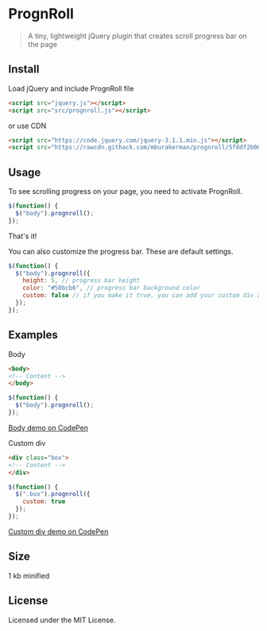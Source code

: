 # PrognRoll

> A tiny, lightweight jQuery plugin that creates scroll progress bar on the page

## Install

Load jQuery and include PrognRoll file

```html
<script src="jquery.js"></script>
<script src="src/prognroll.js"></script>
```

or use CDN

```html
<script src="https://code.jquery.com/jquery-3.1.1.min.js"></script>
<script src="https://rawcdn.githack.com/mburakerman/prognroll/5f8df2b06051e1508396d276d470e1153a4f8d1b/src/prognroll.js"></script>
```

## Usage

To see scrolling progress on your page, you need to activate PrognRoll.

```js
$(function() {
  $("body").prognroll();
});
```
That's it!

You can also customize the progress bar. These are default settings.

```js
$(function() {
  $("body").prognroll({
    height: 5, // progress bar height
    color: "#50bcb6", // progress bar background color
    custom: false // if you make it true, you can add your custom div and see it's scroll progress on the page
  });
});
```

## Examples

Body

```html
<body>
<!-- Content -->
</body>
```
```js
$(function() {
  $("body").prognroll();
});
```
[Body demo on CodePen](https://codepen.io/anon/pen/NQqLOG)

Custom div

```html
<div class="box">
<!-- Content -->
</div>
```

```js
$(function() {
  $(".box").prognroll({
    custom: true
  });
});
```
[Custom div demo on CodePen](https://codepen.io/anon/pen/oKXPQP)

## Size

1 kb minified

## License

Licensed under the MIT License.
